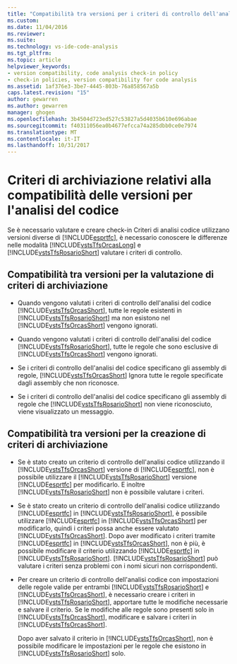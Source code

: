 ```yaml
---
title: "Compatibilità tra versioni per i criteri di controllo dell'analisi del codice | Documenti Microsoft"
ms.custom: 
ms.date: 11/04/2016
ms.reviewer: 
ms.suite: 
ms.technology: vs-ide-code-analysis
ms.tgt_pltfrm: 
ms.topic: article
helpviewer_keywords:
- version compatibility, code analysis check-in policy
- check-in policies, version compatibility for code analysis
ms.assetid: 1af376e3-3be7-4445-803b-76a858567a5b
caps.latest.revision: "15"
author: gewarren
ms.author: gewarren
manager: ghogen
ms.openlocfilehash: 3b4504d723ed527c53827a5d4035b610e696abae
ms.sourcegitcommit: f40311056ea0b4677efcca74a285dbb0ce0e7974
ms.translationtype: MT
ms.contentlocale: it-IT
ms.lasthandoff: 10/31/2017
---
```

# <a name="version-compatibility-for-code-analysis-check-in-policies"></a>Criteri di archiviazione relativi alla compatibilità delle versioni per l'analisi del codice
Se è necessario valutare e creare check-in Criteri di analisi codice utilizzano versioni diverse di [!INCLUDE[esprtfc](../code-quality/includes/esprtfc_md.md)], è necessario conoscere le differenze nelle modalità [!INCLUDE[vstsTfsOrcasLong](../code-quality/includes/vststfsorcaslong_md.md)] e [!INCLUDE[vstsTfsRosarioShort](../code-quality/includes/vststfsrosarioshort_md.md)] valutare i criteri di controllo.  
  
## <a name="version-compatibility-for-evaluating-check-in-policies"></a>Compatibilità tra versioni per la valutazione di criteri di archiviazione  
  
-   Quando vengono valutati i criteri di controllo dell'analisi del codice [!INCLUDE[vstsTfsOrcasShort](../code-quality/includes/vststfsorcasshort_md.md)], tutte le regole esistenti in [!INCLUDE[vstsTfsRosarioShort](../code-quality/includes/vststfsrosarioshort_md.md)] ma non esistono nel [!INCLUDE[vstsTfsOrcasShort](../code-quality/includes/vststfsorcasshort_md.md)] vengono ignorati.  
  
-   Quando vengono valutati i criteri di controllo dell'analisi del codice [!INCLUDE[vstsTfsRosarioShort](../code-quality/includes/vststfsrosarioshort_md.md)], tutte le regole che sono esclusive di [!INCLUDE[vstsTfsOrcasShort](../code-quality/includes/vststfsorcasshort_md.md)] vengono ignorati.  
  
-   Se i criteri di controllo dell'analisi del codice specificano gli assembly di regole, [!INCLUDE[vstsTfsOrcasShort](../code-quality/includes/vststfsorcasshort_md.md)] Ignora tutte le regole specificate dagli assembly che non riconosce.  
  
-   Se i criteri di controllo dell'analisi del codice specificano gli assembly di regole che [!INCLUDE[vstsTfsRosarioShort](../code-quality/includes/vststfsrosarioshort_md.md)] non viene riconosciuto, viene visualizzato un messaggio.  
  
## <a name="version-compatibility-for-authoring-check-in-policies"></a>Compatibilità tra versioni per la creazione di criteri di archiviazione  
  
-   Se è stato creato un criterio di controllo dell'analisi codice utilizzando il [!INCLUDE[vstsTfsOrcasShort](../code-quality/includes/vststfsorcasshort_md.md)] versione di [!INCLUDE[esprtfc](../code-quality/includes/esprtfc_md.md)], non è possibile utilizzare il [!INCLUDE[vstsTfsRosarioShort](../code-quality/includes/vststfsrosarioshort_md.md)] versione [!INCLUDE[esprtfc](../code-quality/includes/esprtfc_md.md)] per modificarlo. E inoltre [!INCLUDE[vstsTfsRosarioShort](../code-quality/includes/vststfsrosarioshort_md.md)] non è possibile valutare i criteri.  
  
-   Se è stato creato un criterio di controllo dell'analisi codice utilizzando [!INCLUDE[esprtfc](../code-quality/includes/esprtfc_md.md)] in [!INCLUDE[vstsTfsRosarioShort](../code-quality/includes/vststfsrosarioshort_md.md)], è possibile utilizzare [!INCLUDE[esprtfc](../code-quality/includes/esprtfc_md.md)] in [!INCLUDE[vstsTfsOrcasShort](../code-quality/includes/vststfsorcasshort_md.md)] per modificarlo, quindi i criteri possa anche essere valutato [!INCLUDE[vstsTfsOrcasShort](../code-quality/includes/vststfsorcasshort_md.md)]. Dopo aver modificato i criteri tramite [!INCLUDE[esprtfc](../code-quality/includes/esprtfc_md.md)] in [!INCLUDE[vstsTfsOrcasShort](../code-quality/includes/vststfsorcasshort_md.md)], non è più, è possibile modificare il criterio utilizzando [!INCLUDE[esprtfc](../code-quality/includes/esprtfc_md.md)] in [!INCLUDE[vstsTfsRosarioShort](../code-quality/includes/vststfsrosarioshort_md.md)]. [!INCLUDE[vstsTfsRosarioShort](../code-quality/includes/vststfsrosarioshort_md.md)] può valutare i criteri senza problemi con i nomi sicuri non corrispondenti.  
  
-   Per creare un criterio di controllo dell'analisi codice con impostazioni delle regole valide per entrambi [!INCLUDE[vstsTfsRosarioShort](../code-quality/includes/vststfsrosarioshort_md.md)] e [!INCLUDE[vstsTfsOrcasShort](../code-quality/includes/vststfsorcasshort_md.md)], è necessario creare i criteri in [!INCLUDE[vstsTfsRosarioShort](../code-quality/includes/vststfsrosarioshort_md.md)], apportare tutte le modifiche necessarie e salvare il criterio. Se le modifiche alle regole sono presenti solo in [!INCLUDE[vstsTfsOrcasShort](../code-quality/includes/vststfsorcasshort_md.md)], modificare e salvare i criteri in [!INCLUDE[vstsTfsOrcasShort](../code-quality/includes/vststfsorcasshort_md.md)].  
  
     Dopo aver salvato il criterio in [!INCLUDE[vstsTfsOrcasShort](../code-quality/includes/vststfsorcasshort_md.md)], non è possibile modificare le impostazioni per le regole che esistono in [!INCLUDE[vstsTfsRosarioShort](../code-quality/includes/vststfsrosarioshort_md.md)] solo.